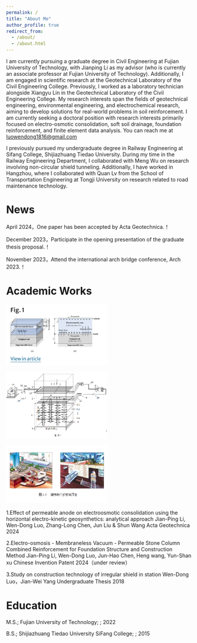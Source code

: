 ```yaml
---
permalink: /
title: "About Me"
author_profile: true
redirect_from: 
  - /about/
  - /about.html
---
```


I am currently pursuing a graduate degree in Civil Engineering at Fujian University of Technology, with Jianping Li as my advisor (who is currently an associate professor at Fujian University of Technology). Additionally, I am engaged in scientific research at the Geotechnical Laboratory of the Civil Engineering College. Previously, I worked as a laboratory technician alongside Xiangyu Lin in the Geotechnical Laboratory of the Civil Engineering College. My research interests span the fields of geotechnical engineering, environmental engineering, and electrochemical research, aiming to develop solutions for real-world problems in soil reinforcement. I am currently seeking a doctoral position with research interests primarily focused on electro-osmotic consolidation, soft soil drainage, foundation reinforcement, and finite element data analysis. You can reach me at luowendong1816@gmail.com

I previously pursued my undergraduate degree in Railway Engineering at Sifang College, Shijiazhuang Tiedao University. During my time in the Railway Engineering Department, I collaborated with Meng Wu on research involving non-circular shield tunneling. Additionally, I have worked in Hangzhou, where I collaborated with Quan Lv from the School of Transportation Engineering at Tongji University on research related to road maintenance technology.


News
======
April 2024，One paper has been accepted by Acta Geotechnica.！

December 2023，Participate in the opening presentation of the graduate thesis proposal.！

November 2023，Attend the international arch bridge conference, Arch 2023.！


Academic Works
======

![images](https://github.com/WendongLuo/My-Web-Sites/blob/master/images/work1.png)

![images](https://github.com/WendongLuo/My-Web-Sites/blob/master/images/work2.png)

![images](https://github.com/WendongLuo/My-Web-Sites/blob/master/images/work3.png)


1.Effect of permeable anode on electroosmotic consolidation using the horizontal electro-kinetic geosynthetics: analytical approach
Jian-Ping Li, Wen-Dong Luo, Zhang-Long Chen, Jun Liu & Shun Wang
Acta Geotechnica 2024

2.Electro-osmosis - Membraneless Vacuum - Permeable Stone Column Combined Reinforcement for Foundation Structure and Construction Method
Jian-Ping Li, Wen-Dong Luo, Jun-Hao Chen, Heng wang, Yun-Shan xu
Chinese Invention Patent 2024（under review）

3.Study on construction technology of irregular shield in station
Wen-Dong Luo，Jian-Wei Yang 
Undergraduate Thesis 2018


Education
======
M.S.; Fujian University of Technology; ; 2022

B.S.; Shijiazhuang Tiedao University SiFang College; ; 2015


